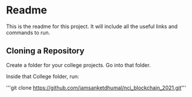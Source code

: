 # Readme #

This is the readme for this project. It will include all the useful links and commands to run.

## Cloning a Repository ##
Create a folder for your college projects. Go into that folder.

Inside that College folder, run:

'''git clone https://github.com/iamsanketdhumal/nci_blockchain_2021.git'''